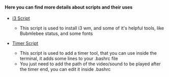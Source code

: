 #### Here you can find more details about scripts and their uses

- [i3 Script](https://github.com/ToYoNiX/debian-project/blob/main/scripts/i3.sh)
  - This script is used to install i3 wm, and some of it's helpful tools, like Bubmlebee status, and some fonts
 
- [Timer Script](https://github.com/ToYoNiX/debian-project/blob/main/scripts/timer.sh)
  - This script is used to add a timer tool, that you can use inside the terminal, it adds some lines to your .bashrc file
  - You just need to add the path of the video/sound to be played after the timer end, you can edit it inside .bashrc
    
